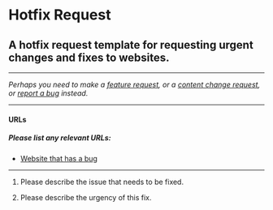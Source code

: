 # Hotfix Request
## A hotfix request template for requesting urgent changes and fixes to websites.

---

_Perhaps you need to make a [feature request](/feature-request.md), or a [content change request](/content-change-request.md), or [report a bug](/bug-report.md) instead._

---

#### URLs
##### Please list any relevant URLs:
   * [Website that has a bug](#)

---

1. Please describe the issue that needs to be fixed.

2. Please describe the urgency of this fix.
